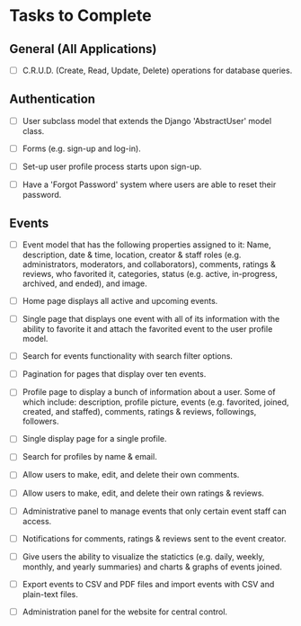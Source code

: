 # Tasks to Complete

## General (All Applications)

- [ ] C.R.U.D. (Create, Read, Update, Delete) operations for database queries.

## Authentication

- [ ] User subclass model that extends the Django 'AbstractUser' model class.

- [ ] Forms (e.g. sign-up and log-in).

- [ ] Set-up user profile process starts upon sign-up.

- [ ] Have a 'Forgot Password' system where users are able to reset their password.

## Events

- [ ] Event model that has the following properties assigned to it: Name, description, date & time, location, creator & staff roles (e.g. administrators, moderators, and collaborators), comments, ratings & reviews, who favorited it, categories, status (e.g. active, in-progress, archived, and ended), and image.

- [ ] Home page displays all active and upcoming events.

- [ ] Single page that displays one event with all of its information with the ability to favorite it and attach the favorited event to the user profile model.

- [ ] Search for events functionality with search filter options.

- [ ] Pagination for pages that display over ten events.

- [ ] Profile page to display a bunch of information about a user. Some of which include: description, profile picture, events (e.g. favorited, joined, created, and staffed), comments, ratings & reviews, followings, followers.

- [ ] Single display page for a single profile.

- [ ] Search for profiles by name & email.

- [ ] Allow users to make, edit, and delete their own comments.

- [ ] Allow users to make, edit, and delete their own ratings & reviews.

- [ ] Administrative panel to manage events that only certain event staff can access.

- [ ] Notifications for comments, ratings & reviews sent to the event creator.

- [ ] Give users the ability to visualize the statictics (e.g. daily, weekly, monthly, and yearly summaries) and charts & graphs of events joined.

- [ ] Export events to CSV and PDF files and import events with CSV and plain-text files.

- [ ] Administration panel for the website for central control.

